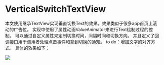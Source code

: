 # VerticalSwitchTextView
本文使用继承TextView实现垂直切换Text的效果。效果类似于很多app首页上滚动的广告位。
实现中使用了属性动画ValueAnimator来进行Text绘制过程的控制。
可以通过自定义属性来定制切换时间，间隔时间和切换方向。
并且定义了回调接口用于调用者处理点击事件和拿到切换的通知。
to do：增加文字的对齐方式。
具体的效果如下：

![](https://github.com/viclee2014/VerticalSwitchTextView/blob/master/app/src/main/res/raw/vertical_switch_textview.gif)
